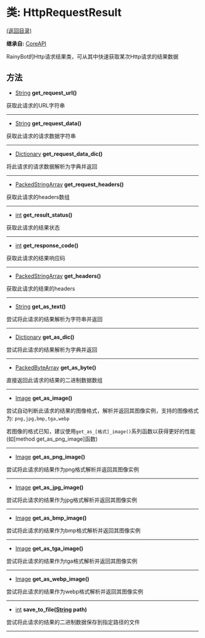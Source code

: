 # 类: HttpRequestResult  
[(返回目录)](README.md)  
  
**继承自:** [CoreAPI](CoreAPI.md)  
  
RainyBot的Http请求结果类，可从其中快速获取某次Http请求的结果数据  
  
## 方法 
  
- [String](https://docs.godotengine.org/en/latest/classes/class_string.html) **get_request_url()**  
  
获取此请求的URL字符串  
  
---  
  
- [String](https://docs.godotengine.org/en/latest/classes/class_string.html) **get_request_data()**  
  
获取此请求的请求数据字符串  
  
---  
  
- [Dictionary](https://docs.godotengine.org/en/latest/classes/class_dictionary.html) **get_request_data_dic()**  
  
将此请求的请求数据解析为字典并返回  
  
---  
  
- [PackedStringArray](https://docs.godotengine.org/en/latest/classes/class_packedstringarray.html) **get_request_headers()**  
  
获取此请求的headers数组  
  
---  
  
- [int](https://docs.godotengine.org/en/latest/classes/class_int.html) **get_result_status()**  
  
获取此请求的结果状态  
  
---  
  
- [int](https://docs.godotengine.org/en/latest/classes/class_int.html) **get_response_code()**  
  
获取此请求的结果响应码  
  
---  
  
- [PackedStringArray](https://docs.godotengine.org/en/latest/classes/class_packedstringarray.html) **get_headers()**  
  
获取此请求的结果的headers  
  
---  
  
- [String](https://docs.godotengine.org/en/latest/classes/class_string.html) **get_as_text()**  
  
尝试将此请求的结果解析为字符串并返回  
  
---  
  
- [Dictionary](https://docs.godotengine.org/en/latest/classes/class_dictionary.html) **get_as_dic()**  
  
尝试将此请求的结果解析为字典并返回  
  
---  
  
- [PackedByteArray](https://docs.godotengine.org/en/latest/classes/class_packedbytearray.html) **get_as_byte()**  
  
直接返回此请求的结果的二进制数据数组  
  
---  
  
- [Image](https://docs.godotengine.org/en/latest/classes/class_image.html) **get_as_image()**  
  
尝试自动判断此请求的结果的图像格式，解析并返回其图像实例，支持的图像格式为: `png,jpg,bmp,tga,webp`   
  
若图像的格式已知，建议使用`get_as_[格式]_image()`系列函数以获得更好的性能 (如[method get_as_png_image]函数)  
  
---  
  
- [Image](https://docs.godotengine.org/en/latest/classes/class_image.html) **get_as_png_image()**  
  
尝试将此请求的结果作为png格式解析并返回其图像实例  
  
---  
  
- [Image](https://docs.godotengine.org/en/latest/classes/class_image.html) **get_as_jpg_image()**  
  
尝试将此请求的结果作为jpg格式解析并返回其图像实例  
  
---  
  
- [Image](https://docs.godotengine.org/en/latest/classes/class_image.html) **get_as_bmp_image()**  
  
尝试将此请求的结果作为bmp格式解析并返回其图像实例  
  
---  
  
- [Image](https://docs.godotengine.org/en/latest/classes/class_image.html) **get_as_tga_image()**  
  
尝试将此请求的结果作为tga格式解析并返回其图像实例  
  
---  
  
- [Image](https://docs.godotengine.org/en/latest/classes/class_image.html) **get_as_webp_image()**  
  
尝试将此请求的结果作为webp格式解析并返回其图像实例  
  
---  
  
- [int](https://docs.godotengine.org/en/latest/classes/class_int.html) **save_to_file([String](https://docs.godotengine.org/en/latest/classes/class_string.html) path)**  
  
尝试将此请求的结果的二进制数据保存到指定路径的文件  
  
---  
  

